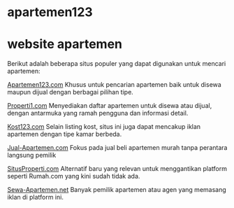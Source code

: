 # apartemen123
# website apartemen
Berikut adalah beberapa situs populer yang dapat digunakan untuk mencari apartemen:

<a href="https://www.apartemen123.com">Apartemen123.com</a>
Khusus untuk pencarian apartemen baik untuk disewa maupun dijual dengan berbagai pilihan tipe.

<a href="https://properti1.com">Properti1.com</a>
Menyediakan daftar apartemen untuk disewa atau dijual, dengan antarmuka yang ramah pengguna dan informasi detail.

<a href="https://www.kost123.com">Kost123.com</a>
Selain listing kost, situs ini juga dapat mencakup iklan apartemen dengan tipe kamar berbeda.

<a href="https://www.jual-apartemen.com">Jual-Apartemen.com</a>
Fokus pada jual beli apartemen murah tanpa perantara langsung pemilik

<a href="https://www.situsproperti.com">SitusProperti.com</a>
Alternatif baru yang relevan untuk menggantikan platform seperti Rumah.com yang kini sudah tidak ada.

<a href="https://www.sewa-apartemen.net">Sewa-Apartemen.net</a>
Banyak pemilik apartemen atau agen yang memasang iklan di platform ini.
